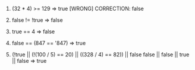 1. (32 * 4) >= 129
=> true [WRONG]
CORRECTION: false

2. false != !true
=> false

3. true == 4
=> false

4. false == (847 == '847)
=> true

5. (!true || (!(100 / 5) == 20) || ((328 / 4) == 82)) || false
    false || false || true || false
=> true
